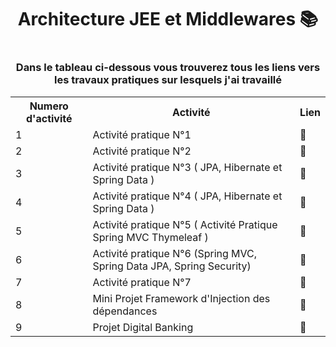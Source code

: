 <h1 align="center">Architecture JEE et Middlewares 📚 <h1>
<h3 align="center">Dans le tableau ci-dessous vous trouverez tous les liens vers les travaux pratiques sur lesquels j'ai travaillé</h3>  
<table>
  <tr>
    <th>Numero d'activité </th>
    <th>Activité</td>
    <th>Lien</th>
  </tr>
  <tr>
    <td>1</td>
    <td>Activité pratique N°1</td>
    <td href="https://github.com/SAYOUJJIL/Soukayna-AYOUJJIL/tree/main/SEANCE_1_2">🔗</td>
  </tr>
  <tr>
    <td>2</td>
    <td>Activité pratique N°2</td>
    <td href="https://github.com/SAYOUJJIL/Soukayna-AYOUJJIL/tree/main/SEANCE_N3">🔗</td>
  </tr>
  <tr>
    <td>3</td>
    <td>Activité pratique N°3 ( JPA, Hibernate et Spring Data ) </td>
    <td href="https://github.com/SAYOUJJIL/Soukayna-AYOUJJIL/tree/main/SEANCE_N4">🔗</td>
  </tr>
  <tr>
    <td>4</td>
    <td>Activité pratique N°4 ( JPA, Hibernate et Spring Data ) </td>
    <td href="https://github.com/SAYOUJJIL/Soukayna-AYOUJJIL/tree/main/SEANCE_N5">🔗</td>
  </tr>
    <tr>
    <td>5</td>
    <td>Activité pratique N°5 ( Activité Pratique Spring MVC Thymeleaf ) </td>
    <td href="https://github.com/SAYOUJJIL/Soukayna-AYOUJJIL/tree/main/SEANCE_N6_N7">🔗</td>
  </tr>
    <tr>
    <td>6</td>
    <td>Activité pratique N°6 (Spring MVC, Spring Data JPA, Spring Security) </td>
    <td href="https://github.com/SAYOUJJIL/Soukayna-AYOUJJIL/tree/main/SEANCE_N8(Activit%C3%A9%20Pratique%20Spring%20MVC%2C%20Spring%20Data%20JPA%2C%20Spring%20Security)/gestion-etudiant">🔗</td>
  </tr>
    <tr>
    <td>7</td>
    <td>Activité pratique N°7</td>
    <td href="https://github.com/SAYOUJJIL/Soukayna-AYOUJJIL/tree/main/SEANCE_N9">🔗</td>
  </tr>
    <tr>
    <td>8</td>
    <td>Mini Projet Framework d'Injection des dépendances</td>
    <td href="[https://github.com/SAYOUJJIL/Soukayna-AYOUJJIL/tree/main/SEANCE_1_2](https://github.com/SAYOUJJIL/Soukayna-AYOUJJIL/tree/main/Mini%20Projet%20Framework%20d'Injection%20des%20d%C3%A9pendances)">🔗</td>
  </tr>
      <tr>
    <td>9</td>
    <td>Projet Digital Banking</td>
    <td href="https://github.com/SAYOUJJIL/Soukayna-AYOUJJIL/tree/main/Projet%20Digital%20Banking">🔗</td>
  </tr>
</table>  
